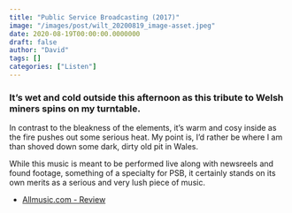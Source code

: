 ```yaml
---
title: "Public Service Broadcasting (2017)"
image: "/images/post/wilt_20200819_image-asset.jpeg"
date: 2020-08-19T00:00:00.0000000
draft: false
author: "David"
tags: []
categories: ["Listen"]
---
```

### It’s wet and cold outside this afternoon as this tribute to Welsh miners spins on my turntable.   
  
In contrast to the bleakness of the elements, it’s warm and cosy inside as the fire pushes out some serious heat. My point is, I’d rather be where I am than shoved down some dark, dirty old pit in Wales.    
  
While this music is meant to be performed live along with newsreels and found footage, something of a specialty for PSB, it certainly stands on its own merits as a serious and very lush piece of music.  

-  [Allmusic.com - Review](https://www.allmusic.com/album/every-valley-mw0003037210)